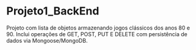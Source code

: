 # Projeto1_BackEnd
Projeto com lista de objetos armazenando jogos clássicos dos anos 80 e 90.
Inclui operações de GET, POST, PUT E DELETE com persistência de dados via Mongoose/MongoDB.
